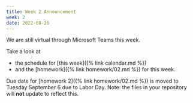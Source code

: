 ```yaml
---
title: Week 2 Announcement
week: 2
date: 2022-08-26
---
```


We are still virtual through Microsoft Teams this week. 

Take a look at 
- the schedule for [this week]({% link calendar.md %})
- and the [homework]({% link homework/02.md %}) for this week. 

Due date for [homework 2]({% link homework/02.md %}) is moved to
Tuesday September 6 due to Labor Day. Note: the files in your 
repository will **not** update to reflect this. 

